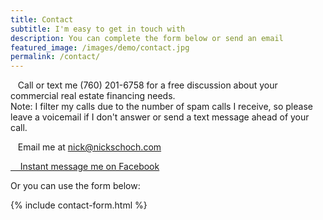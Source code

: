 ```yaml
---
title: Contact
subtitle: I'm easy to get in touch with
description: You can complete the form below or send an email
featured_image: /images/demo/contact.jpg
permalink: /contact/
---
```

<i class="fas fa-phone" aria-hidden="true"></i>&nbsp;&nbsp;&nbsp;Call or text me (760) 201-6758 for a free discussion about your commercial real estate financing needs. 
<br>
Note: I filter my calls due to the number of spam calls I receive, so please leave a voicemail if I don't answer or send a text message ahead of your call.

<i class="fas fa-envelope" aria-hidden="true"></i>&nbsp;&nbsp;&nbsp;Email me at <a href="mailto:nick@nickschoch.com?subject=Apartment Loan" target="_blank" rel="noopener">nick@nickschoch.com</a>

<a href="https://m.me/the.nick.schoch" target="_blank" rel="noopener"><i class="fab fa-facebook-messenger"></i>&nbsp;&nbsp;&nbsp;&nbsp;Instant message me on Facebook</a>

Or you can use the form below:

{% include contact-form.html %}
